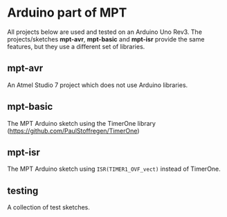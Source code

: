 # Arduino part of MPT

All projects below are used and tested on an Arduino Uno Rev3. The projects/sketches **mpt-avr**, **mpt-basic** and **mpt-isr** provide the same features, but they use a different set of libraries.

## mpt-avr

An Atmel Studio 7 project which does not use Arduino libraries.

## mpt-basic

The MPT Arduino sketch using the TimerOne library (https://github.com/PaulStoffregen/TimerOne)

## mpt-isr

The MPT Arduino sketch using `ISR(TIMER1_OVF_vect)` instead of TimerOne.

## testing

A collection of test sketches.
